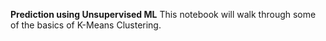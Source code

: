 **Prediction using Unsupervised ML**
This notebook will walk through some of the basics of K-Means Clustering.

